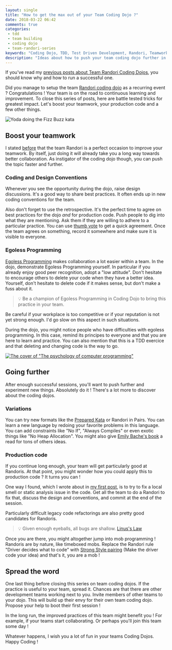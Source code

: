 ```yaml
---
layout: single
title: "How to get the max out of your Team Coding Dojo ?"
date: 2018-03-22 06:42
comments: true
categories: 
 - tdd
 - team building
 - coding dojo
 - team-randori-series
keywords: "Coding Dojo, TDD, Test Driven Development, Randori, Teamwork, Programming"
description: "Ideas about how to push your team coding dojo further in order to improve teamwork and production code."
---
```

If you've read my [previous posts about Team Randori Coding Dojos]({{site.baseurl}}/categories/#team-randori-series/), you should know why and how to run a successful one.

Did you manage to setup the team [Randori coding dojo](http://codingdojo.org/RandoriKata/) as a recurring event ? Congratulations ! Your team is on the road to continuous learning and improvement. To close this series of posts, here are battle tested tricks for greatest impact. Let's boost your teamwork, your production code and a few other things.

![Yoda doing the Fizz Buzz kata]({{site.url}}{{site.baseurl}}/imgs/2018-03-08-how-to-get-the-max-out-of-your-team-coding-dojo/yoda.jpg)

## Boost your teamwork

I stated [before](/why-you-should-start-a-team-coding-dojo-randori-right-now/) that the team Randori is a perfect occasion to improve your teamwork. By itself, just doing it will already take you a long way towards better collaboration. As instigator of the coding dojo though, you can push the topic faster and further.

### Coding and Design Conventions

Whenever you see the opportunity during the dojo, raise design discussions. It's a good way to share best practices. It often ends up in new coding conventions for the team.

Also don't forget to use the retrospective. It's the perfect time to agree on best practices for the dojo *and* for production code. Push people to dig into what they are mentioning. Ask them if they are willing to adhere to a particular practice. You can use [thumb vote](http://www.plays-in-business.com/thumb-voting/) to get a quick agreement. Once the team agrees on something, record it somewhere and make sure it is visible to everyone.

### Egoless Programming

[Egoless Programming](https://blog.codinghorror.com/the-ten-commandments-of-egoless-programming/) makes collaboration a lot easier within a team. In the dojo, demonstrate Egoless Programming yourself. In particular if you already enjoy good peer recognition, adopt a "low attitude". Don't hesitate to encourage others to delete your code when they have a better idea. Yourself, don't hesitate to delete code if it makes sense, but don't make a fuss about it.

> 💡 Be a champion of Egoless Programming in Coding Dojo to bring this practice in your team.

Be careful if your workplace is too competitive or if your reputation is not yet strong enough. I'd go slow on this aspect in such situations.

During the dojo, you might notice people who have difficulties with egoless programming. In this case, remind its principes to everyone and that you are here to learn and practice. You can also mention that this is a TDD exercice and that deleting and changing code is the way to go.

[![The cover of "The psychology of computer programming"]({{site.url}}{{site.baseurl}}/imgs/2018-03-08-how-to-get-the-max-out-of-your-team-coding-dojo/psychology-computer-programming.jpg)](https://www.amazon.com/Psychology-Computer-Programming-Silver-Anniversary/dp/0932633420)

## Going further

After enough successful sessions, you'll want to push further and experiment new things. Absolutely do it ! There's a lot more to discover about the coding dojos.

### Variations

You can try new formats like the [Prepared Kata](http://codingdojo.org/PreparedKata/) or Randori in Pairs. You can learn a new language by redoing your favorite problems in this language. You can add constraints like "No If", "Always Compiles" or even exotic things like "No Heap Allocation". You might also give [Emily Bache's book](https://leanpub.com/codingdojohandbook) a read for tons of others ideas.

### Production code

If you continue long enough, your team will get particularly good at Randoris. At that point, you might wonder how you could apply this to production code ? It turns you can !

One way I found, which I wrote about in [my first post](/why-you-should-start-a-team-coding-dojo-randori-right-now/), is to try to fix a local smell or static analysis issue in the code. Get all the team to do a Randori to fix that, discuss the design and conventions, and commit at the end of the session.

Particularly difficult legacy code refactorings are also pretty good candidates for Randoris. 

> 💡 Given enough eyeballs, all bugs are shallow. [Linus's Law](https://en.wikipedia.org/wiki/Linus%27s_Law)

Once you are there, you might altogether jump into mob programming ! Randoris are by nature, like timeboxed mobs. Replace the Randori rule "Driver decides what to code" with [Strong Style pairing](https://code.joejag.com/2018/three-constraints-for-mobbing.html) (Make the driver code your idea) and that's it, you are a mob !

## Spread the word

One last thing before closing this series on team coding dojos. If the practice is useful to your team, spread it. Chances are that there are other development teams working next to you. Invite members of other teams to your dojo. This will build up their envy for their own team coding dojo. Propose your help to boot their first session !

In the long run, the improved practices of this team might benefit you ! For example, if your teams start collaborating. Or perhaps you'll join this team some day !

Whatever happens, I wish you a lot of fun in your teams Coding Dojos. Happy Coding !
